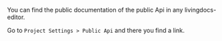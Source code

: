 You can find the public documentation of the public Api in any livingdocs-editor.

Go to `Project Settings > Public Api` and there you find a link.
